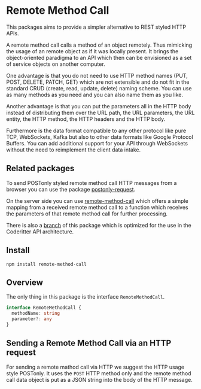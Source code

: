 # Remote Method Call

This packages aims to provide a simpler alternative to REST styled HTTP APIs.

A remote method call calls a method of an object remotely. Thus mimicking the usage of an remote object as if it was locally present. It brings the object-oriented paradigma to an API which then can be envisioned as a set of service objects on another computer.

One advantage is that you do not need to use HTTP method names (PUT, POST, DELETE, PATCH, GET) which are not extensible and do not fit in the standard CRUD (create, read, update, delete) naming scheme. You can use as many methods as you need and you can also name them as you like.

Another advantage is that you can put the parameters all in the HTTP body instead of distributing them over the URL path, the URL parameters, the URL entity, the HTTP method, the HTTP headers and the HTTP body.

Furthermore is the data format compatible to any other protocol like pure TCP, WebSockets, Kafka but also to other data formats like Google Protocol Buffers. You can add additional support for your API through WebSockets without the need to reimplement the client data intake.

## Related packages

To send POSTonly styled remote method call HTTP messages from a browser you can use the package [postonly-request](https://github.com/c0deritter/postonly-request).

On the server side you can use [remote-method-call](https://github.com/c0deritter/remote-method-api) which offers a simple mapping from a received remote method call to a function which receives the parameters of that remote method call for further processing.

There is also a [branch](https://github.com/c0deritter/remote-method-call/tree/coderitter-api) of this package which is optimized for the use in the Coderitter API architecture.

## Install

`npm install remote-method-call`

## Overview

The only thing in this package is the interface `RemoteMethodCall`.

```typescript
interface RemoteMethodCall {
  methodName: string
  parameter?: any
}
```

## Sending a Remote Method Call via an HTTP request

For sending a remote mathod call via HTTP we suggest the HTTP usage style POSTonly. It uses the `POST` HTTP method only and the remote method call data object is put as a JSON string into the body of the HTTP message.